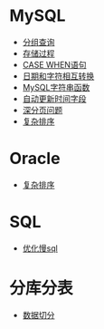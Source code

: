 # MySQL

- <a href="../../pages/JavaWeb/db/MySQL/分组查询.md">分组查询</a>
- <a href="../../pages/JavaWeb/db/MySQL/存储过程.md">存储过程</a>
- <a href="../../pages/JavaWeb/db/MySQL/case_when.md">CASE WHEN语句</a>
- <a href="../../pages/JavaWeb/db/MySQL/日期和字符相互转换.md">日期和字符相互转换</a>
- <a href="../../pages/JavaWeb/db/MySQL/MySQL字符串函数.md">MySQL字符串函数</a>
- <a href="../../pages/JavaWeb/db/MySQL/自动更新时间字段.md">自动更新时间字段</a>
- <a href="../../pages/JavaWeb/db/MySQL/深分页问题.md">深分页问题</a>
- <a href="../../pages/JavaWeb/db/MySQL/复杂排序.md">复杂排序</a>

# Oracle

- <a href="../../pages/JavaWeb/db/Oracle/复杂排序.md">复杂排序</a>

# SQL

- <a href="../../pages/JavaWeb/db/SQL/优化慢sql.md">优化慢sql</a>


# 分库分表

- <a href="../../pages/JavaWeb/db/分库分表/数据切分.md">数据切分</a>
